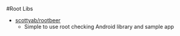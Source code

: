 #Root Libs

- [scottyab/rootbeer](https://github.com/scottyab/rootbeer)
  - Simple to use root checking Android library and sample app
